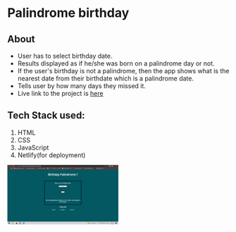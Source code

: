 # Palindrome birthday
## About
- User has to select birthday date.
- Results displayed as if he/she was born on a palindrome day or not.
- If the user's birthday is not a palindrome, then the app shows what is the nearest date from their birthdate which is a palindrome date.
- Tells user by how many days they missed it.
- Live link to the project is [here](https://mark-13-neogcamp-birthday-palindrome.netlify.app/)

## Tech Stack used:
1. HTML
2. CSS
3. JavaScript
4. Netlify(for deployment)

<img src="images/image.png" height="30%" width="50%">


